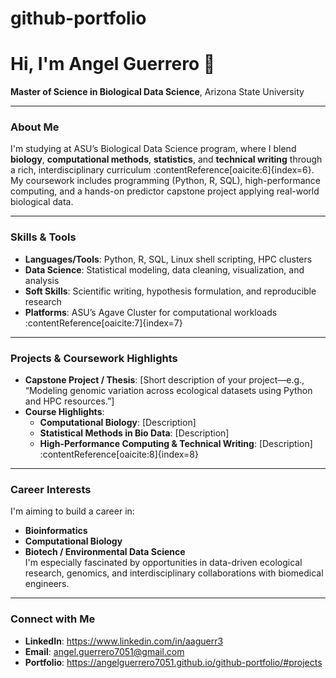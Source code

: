 # github-portfolio
# Hi, I'm Angel Guerrero 🧬

**Master of Science in Biological Data Science**, Arizona State University

---

###  About Me  
I'm studying at ASU’s Biological Data Science program, where I blend **biology**, **computational methods**, **statistics**, and **technical writing** through a rich, interdisciplinary curriculum :contentReference[oaicite:6]{index=6}. My coursework includes programming (Python, R, SQL), high-performance computing, and a hands-on predictor capstone project applying real-world biological data.

---

###  Skills & Tools  
- **Languages/Tools**: Python, R, SQL, Linux shell scripting, HPC clusters  
- **Data Science**: Statistical modeling, data cleaning, visualization, and analysis  
- **Soft Skills**: Scientific writing, hypothesis formulation, and reproducible research  
- **Platforms**: ASU’s Agave Cluster for computational workloads :contentReference[oaicite:7]{index=7}

---

###  Projects & Coursework Highlights  
- **Capstone Project / Thesis**: [Short description of your project—e.g., “Modeling genomic variation across ecological datasets using Python and HPC resources.”]  
- **Course Highlights**:
  - **Computational Biology**: [Description]
  - **Statistical Methods in Bio Data**: [Description]  
  - **High-Performance Computing & Technical Writing**: [Description] :contentReference[oaicite:8]{index=8}

---

###  Career Interests  
I'm aiming to build a career in:
- **Bioinformatics**  
- **Computational Biology**  
- **Biotech / Environmental Data Science**  
I'm especially fascinated by opportunities in data-driven ecological research, genomics, and interdisciplinary collaborations with biomedical engineers.

---

###  Connect with Me  
- **LinkedIn**: https://www.linkedin.com/in/aaguerr3 
- **Email**: angel.guerrero7051@gmail.com 
- **Portfolio**: https://angelguerrero7051.github.io/github-portfolio/#projects
